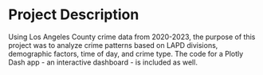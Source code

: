# Project Description
Using Los Angeles County crime data from 2020-2023, the purpose of this project was to analyze crime patterns based on LAPD divisions, demographic factors,
time of day, and crime type. The code for a Plotly Dash app - an interactive dashboard - is included as well.
